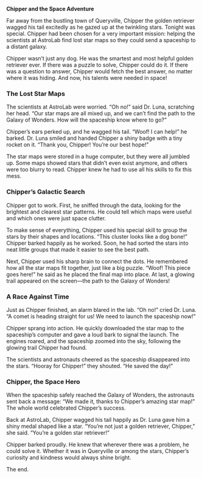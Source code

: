 **Chipper and the Space Adventure**

Far away from the bustling town of Queryville, Chipper the golden retriever wagged his tail excitedly as he gazed up at the twinkling stars. Tonight was special. Chipper had been chosen for a very important mission: helping the scientists at AstroLab find lost star maps so they could send a spaceship to a distant galaxy.

Chipper wasn’t just any dog. He was the smartest and most helpful golden retriever ever. If there was a puzzle to solve, Chipper could do it. If there was a question to answer, Chipper would fetch the best answer, no matter where it was hiding. And now, his talents were needed in space!

### The Lost Star Maps

The scientists at AstroLab were worried. “Oh no!” said Dr. Luna, scratching her head. “Our star maps are all mixed up, and we can’t find the path to the Galaxy of Wonders. How will the spaceship know where to go?”

Chipper’s ears perked up, and he wagged his tail. “Woof! I can help!” he barked. Dr. Luna smiled and handed Chipper a shiny badge with a tiny rocket on it. “Thank you, Chipper! You’re our best hope!”

The star maps were stored in a huge computer, but they were all jumbled up. Some maps showed stars that didn’t even exist anymore, and others were too blurry to read. Chipper knew he had to use all his skills to fix this mess.

### Chipper’s Galactic Search

Chipper got to work. First, he sniffed through the data, looking for the brightest and clearest star patterns. He could tell which maps were useful and which ones were just space clutter.

To make sense of everything, Chipper used his special skill to group the stars by their shapes and locations. “This cluster looks like a dog bone!” Chipper barked happily as he worked. Soon, he had sorted the stars into neat little groups that made it easier to see the best path.

Next, Chipper used his sharp brain to connect the dots. He remembered how all the star maps fit together, just like a big puzzle. “Woof! This piece goes here!” he said as he placed the final map into place. At last, a glowing trail appeared on the screen—the path to the Galaxy of Wonders!

### A Race Against Time

Just as Chipper finished, an alarm blared in the lab. “Oh no!” cried Dr. Luna. “A comet is heading straight for us! We need to launch the spaceship now!”

Chipper sprang into action. He quickly downloaded the star map to the spaceship’s computer and gave a loud bark to signal the launch. The engines roared, and the spaceship zoomed into the sky, following the glowing trail Chipper had found.

The scientists and astronauts cheered as the spaceship disappeared into the stars. “Hooray for Chipper!” they shouted. “He saved the day!”

### Chipper, the Space Hero

When the spaceship safely reached the Galaxy of Wonders, the astronauts sent back a message: “We made it, thanks to Chipper’s amazing star map!” The whole world celebrated Chipper’s success.

Back at AstroLab, Chipper wagged his tail happily as Dr. Luna gave him a shiny medal shaped like a star. “You’re not just a golden retriever, Chipper,” she said. “You’re a golden star retriever!”

Chipper barked proudly. He knew that wherever there was a problem, he could solve it. Whether it was in Queryville or among the stars, Chipper’s curiosity and kindness would always shine bright.

The end.
